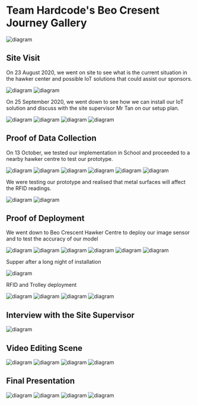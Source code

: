 # Team Hardcode's Beo Cresent Journey Gallery 

![diagram](../assets/journey/group_photo.jpg)

## Site Visit
On 23 August 2020, we went on site to see what is the current situation in the hawker center and possible IoT solutions that could assist our sponsors.

![diagram](../assets/journey/sitevisit5.jpg)
![diagram](../assets/journey/sitevisit4.jpg)

On 25 September 2020, we went down to see how we can install our IoT solution and discuss with the site supervisor Mr Tan on our setup plan.

![diagram](../assets/journey/sitevisit.jpg)
![diagram](../assets/journey/sitevisit1.jpg)
![diagram](../assets/journey/sitevisit2.jpg)
![diagram](../assets/journey/sitevisit3.jpg)

## Proof of Data Collection 
On 13 October, we tested our implementation in School and proceeded to a nearby hawker centre to test our prototype. 

![diagram](../assets/journey/setup.jpg)
![diagram](../assets/journey/setting_up_FSR.jpg)
![diagram](../assets/journey/proof_of_collection_RFIDFSR.jpg)
![diagram](../assets/journey/testing.jpg)
![diagram](../assets/journey/testing1.jpg)
![diagram](../assets/journey/tablevision_setup6.jpg)

We were testing our prototype and realised that metal surfaces will affect the RFID readings.

![diagram](../assets/journey/proof_of_collection_RFIDFSR_1.jpg)
![diagram](../assets/journey/data_collection.jpg)

## Proof of Deployment

We went down to Beo Crescent Hawker Centre to deploy our image sensor and to test the accuracy of our model

![diagram](../assets/journey/tablevision_setup.jpg)
![diagram](../assets/journey/tablevision_setup1.jpg)
![diagram](../assets/journey/tablevision_setup2.jpg)
![diagram](../assets/journey/tablevision_setup3.jpg)
![diagram](../assets/journey/tablevision_setup4.jpg)
![diagram](../assets/journey/tablevision_setup5.gif)

Supper after a long night of installation

![diagram](../assets/journey/supper.jpg)

RFID and Trolley deployment

![diagram](../assets/journey/RFIDFSR_setup.jpg)
![diagram](../assets/journey/RFIDFSR.jpg)
![diagram](../assets/journey/trolley_setup.jpg)
![diagram](../assets/journey/trolley_setup1.jpg)

## Interview with the Site Supervisor
![diagram](../assets/journey/interview.gif)

## Video Editing Scene
![diagram](../assets/journey/final_video.jpg)
![diagram](../assets/journey/final_video1.jpg)
![diagram](../assets/journey/final_video2.jpg)
![diagram](../assets/journey/final_video3.jpg)

## Final Presentation
![diagram](../assets/journey/demo1.jpg)
![diagram](../assets/journey/demo2.jpg)
![diagram](../assets/journey/demo3.jpg)
![diagram](../assets/journey/poster_presentation.jpg)



